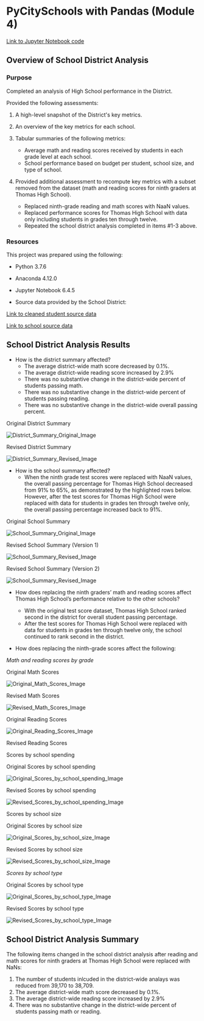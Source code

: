 # PyCitySchools with Pandas (Module 4)

[Link to Jupyter Notebook code](PyCitySchools_Challenge.ipynb)

## Overview of School District Analysis

### Purpose
Completed an analysis of High School performance in the District.

Provided the following assessments:

1. A high-level snapshot of the District's key metrics.
2. An overview of the key metrics for each school.
3. Tabular summaries of the following metrics:
	* Average math and reading scores received by students in each grade level at each school.
	* School performance based on budget per student, school size, and type of school.

4. Provided additional assessment to recompute key metrics with a subset removed from the dataset (math and reading scores for ninth graders at Thomas High School).
	* Replaced ninth-grade reading and math scores with NaaN values.
	* Replaced performance scores for Thomas High School with data only including students in grades ten through twelve.
	* Repeated the school district analysis completed in items #1-3 above.

### Resources

This project was prepared using the following:
* Python 3.7.6
* Anaconda 4.12.0
* Jupyter Notebook 6.4.5

* Source data provided by the School District: 

[Link to cleaned student source data](clean_students_complete.csv)

[Link to school source data](schools_complete.csv)

## School District Analysis Results

* How is the district summary affected?
	* The average district-wide math score decreased by 0.1%.
	* The average district-wide reading score increased by 2.9%
	* There was no substantive change in the district-wide percent of students passing math.
	* There was no substantive change in the district-wide percent of students passing reading.
	* There was no substantive change in the district-wide overall passing percent.


Original District Summary

![District_Summary_Original_Image](district_key_metrics_orig.PNG)

Revised District Summary

![District_Summary_Revised_Image](district_key_metrics_rev.PNG)

* How is the school summary affected?
	* When the ninth grade test scores were replaced with NaaN values, the overall passing percentage for Thomas High School decreased from 91% to 65%, as demonstrated by the highlighted rows below.  However, after the test scores for Thomas High School were replaced with data for students in grades ten through twelve only, the overall passing percentage increased back to 91%.

Original School Summary

![School_Summary_Original_Image](school_key_metrics_orig.PNG)

Revised School Summary (Version 1)

![School_Summary_Revised_Image](school_key_metrics_rev.PNG)

Revised School Summary (Version 2)

![School_Summary_Revised_Image](school_key_metrics_rev2.PNG)

* How does replacing the ninth graders’ math and reading scores affect Thomas High School’s performance relative to the other schools?
	* With the original test score dataset, Thomas High School ranked second in the district for overall student passing percentage.
	* After the test scores for Thomas High School were replaced with data for students in grades ten through twelve only, the school continued to rank second in the district.

* How does replacing the ninth-grade scores affect the following:

_Math and reading scores by grade_

Original Math Scores

![Original_Math_Scores_Image](math_scores_grade_orig.PNG)

Revised Math Scores

![Revised_Math_Scores_Image](math_scores_grade_rev.PNG)

Original Reading Scores

![Original_Reading_Scores_Image](reading_scores_orig.PNG)

Revised Reading Scores



Scores by school spending

Original Scores by school spending

![Original_Scores_by_school_spending_Image](spending_summary_orig.PNG)

Revised Scores by school spending

![Revised_Scores_by_school_spending_Image](spending_summary_rev.PNG)

Scores by school size
	
Original Scores by school size

![Original_Scores_by_school_size_Image](size_summary_orig.PNG)

Revised Scores by school size

![Revised_Scores_by_school_size_Image](size_summary_rev.PNG)

_Scores by school type_
	
Original Scores by school type

![Original_Scores_by_school_type_Image](type_summary_orig.PNG)

Revised Scores by school type

![Revised_Scores_by_school_type_Image](type_summary_rev.PNG)

## School District Analysis Summary
The following items changed in the school district analysis after reading and math scores for ninth graders at Thomas High School were replaced with NaNs:
1. The number of students inlcuded in the district-wide analays was reduced from 39,170 to 38,709.
2. The average district-wide math score decreased by 0.1%.
3. The average district-wide reading score increased by 2.9%
4. There was no substantive change in the district-wide percent of students passing math or reading.
